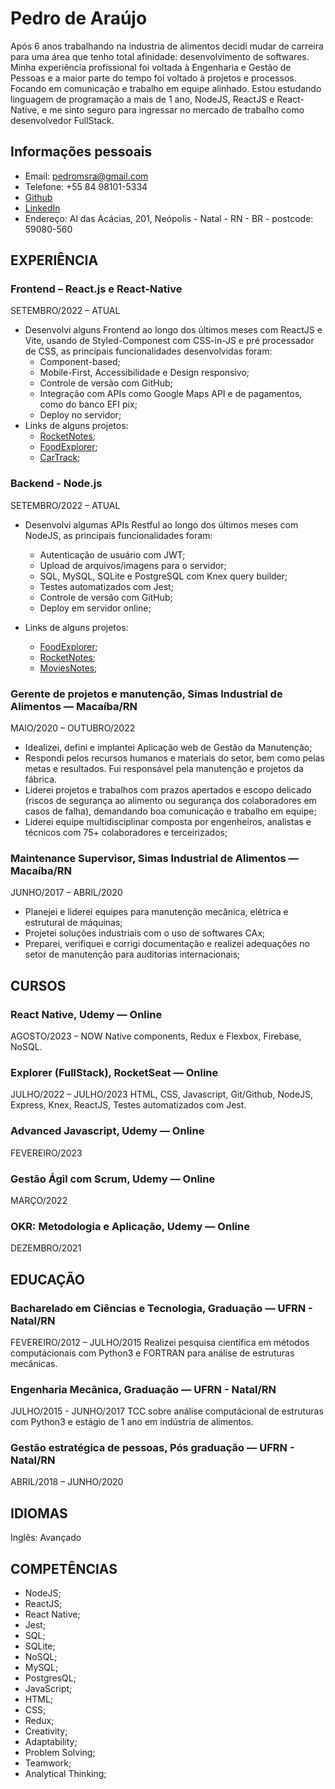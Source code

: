# Pedro de Araújo

Após 6 anos trabalhando na industria de alimentos decidi mudar de carreira para uma área que tenho total afinidade: desenvolvimento de softwares.
Minha experiência profissional foi voltada à Engenharia e Gestão de Pessoas e a maior parte do tempo foi voltado à projetos e processos. Focando em comunicação e trabalho em equipe alinhado.
Estou estudando linguagem de programação a mais de 1 ano, NodeJS, ReactJS e React-Native, e me sinto seguro para ingressar no mercado de trabalho como desenvolvedor FullStack.

## Informações pessoais

- Email: pedromsra@gmail.com
- Telefone: +55 84 98101-5334
- [Github](https://github.com/pedromsra)
- [LinkedIn](https://www.linkedin.com/in/pedro-maur%C3%ADcio-sab%C3%B3ia-rodrigues-de-ara%C3%BAjo-aa043810a/)
- Endereço: Al das Acácias, 201, Neópolis - Natal - RN - BR - postcode: 59080-560

## EXPERIÊNCIA

### Frontend – React.js e React-Native

SETEMBRO/2022 – ATUAL

- Desenvolvi alguns Frontend ao longo dos últimos meses com ReactJS e Vite, usando de Styled-Componest com CSS-in-JS e pré processador de CSS, as principais funcionalidades desenvolvidas foram:
  - Component-based;
  - Mobile-First, Accessibilidade e Design responsivo;
  - Controle de versão com GitHub;
  - Integração com APIs como Google Maps API e de pagamentos, como do banco EFI pix;
  - Deploy no servidor;
- Links de alguns projetos:
  - [RocketNotes](https://github.com/pedromsra/rocketnotes_frontend);
  - [FoodExplorer](https://github.com/pedromsra/FoodExplorer_FE);
  - [CarTrack](https://github.com/pedromsra/vehicle_tracking_FrontEnd);
 
### Backend - Node.js

SETEMBRO/2022 – ATUAL

- Desenvolvi algumas APIs Restful ao longo dos últimos meses com NodeJS, as principais funcionalidades foram:
  - Autenticação de usuário com JWT;
  - Upload de arquivos/imagens para o servidor;
  - SQL, MySQL, SQLite e PostgreSQL com Knex query builder;
  - Testes automatizados com Jest;
  - Controle de versão com GitHub;
  - Deploy em servidor online;

- Links de alguns projetos:
  - [FoodExplorer](https://github.com/pedromsra/FoodExplorer_API);
  - [RocketNotes](https://github.com/pedromsra/rocketnotes_backend);
  - [MoviesNotes](https://github.com/pedromsra/MovieNotesBackEnd);
 
### Gerente de projetos e manutenção, Simas Industrial de Alimentos — Macaíba/RN

MAIO/2020 – OUTUBRO/2022

- Idealizei, defini e implantei Aplicação web de Gestão da Manutenção;
- Respondi pelos recursos humanos e materiais do setor, bem como pelas metas e resultados. Fui responsável pela manutenção e projetos da fábrica.
- Liderei projetos e trabalhos com prazos apertados e escopo delicado (riscos de segurança ao alimento ou segurança dos colaboradores em casos de falha), demandando boa comunicação e trabalho em equipe;
- Liderei equipe multidisciplinar composta por engenheiros, analistas e técnicos com 75+ colaboradores e terceirizados;

### Maintenance Supervisor, Simas Industrial de Alimentos — Macaíba/RN

JUNHO/2017 – ABRIL/2020

- Planejei e liderei equipes para manutenção mecânica, elétrica e estrutural de máquinas;
- Projetei soluções industriais com o uso de softwares CAx;
- Preparei, verifiquei e corrigi documentação e realizei adequações no setor de manutenção para auditorias internacionais;

## CURSOS

### React Native, Udemy — Online

AGOSTO/2023 – NOW
Native components, Redux e Flexbox, Firebase, NoSQL.

### Explorer (FullStack), RocketSeat — Online

JULHO/2022 – JULHO/2023
HTML, CSS, Javascript, Git/Github, NodeJS, Express, Knex, ReactJS, Testes automatizados com Jest.

### Advanced Javascript, Udemy — Online

FEVEREIRO/2023

### Gestão Ágil com Scrum, Udemy — Online

MARÇO/2022

### OKR: Metodologia e Aplicação, Udemy — Online

DEZEMBRO/2021


## EDUCAÇÃO

### Bacharelado em Ciências e Tecnologia, Graduação — UFRN - Natal/RN

FEVEREIRO/2012 – JULHO/2015
Realizei pesquisa científica em métodos computácionais com Python3 e FORTRAN para análise de estruturas mecânicas.

### Engenharia Mecânica, Graduação — UFRN - Natal/RN

JULHO/2015 - JUNHO/2017
TCC sobre análise computácional de estruturas com Python3 e estágio de 1 ano em indústria de alimentos.

### Gestão estratégica de pessoas, Pós graduação — UFRN - Natal/RN

ABRIL/2018 – JUNHO/2020

## IDIOMAS

Inglês: Avançado

## COMPETÊNCIAS

- NodeJS;
- ReactJS;
- React Native;
- Jest;
- SQL;
- SQLite;
- NoSQL;
- MySQL;
- PostgresQL;
- JavaScript;
- HTML;
- CSS;
- Redux;
- Creativity;
- Adaptability;
- Problem Solving;
- Teamwork;
- Analytical Thinking;
